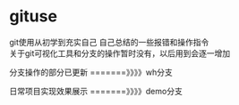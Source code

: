 # gituse
git使用从初学到充实自己
自己总结的一些报错和操作指令  
关于git可视化工具和分支的操作暂时没有，以后用到会逐一增加

分支操作的部分已更新 =======》》》》wh分支

日常项目实现效果展示 =======》》》》demo分支
